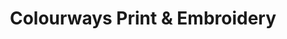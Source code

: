 ---
title: "Colourways Print & Embroidery"
url: /aldershot/colourways-print-and-embroidery/
shop: clothes
---